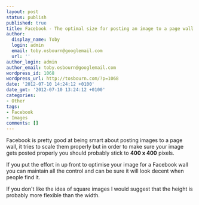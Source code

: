 ```yaml
---
layout: post
status: publish
published: true
title: Facebook - The optimal size for posting an image to a page wall
author:
  display_name: Toby
  login: admin
  email: toby.osbourn@googlemail.com
  url: ''
author_login: admin
author_email: toby.osbourn@googlemail.com
wordpress_id: 1068
wordpress_url: http://tosbourn.com/?p=1068
date: '2012-07-10 14:24:12 +0100'
date_gmt: '2012-07-10 13:24:12 +0100'
categories:
- Other
tags:
- Facebook
- Images
comments: []
---
```

<p>Facebook is pretty good at being smart about posting images to a page wall, it tries to scale them properly but in order to make sure your image gets posted properly you should probably stick to <strong>400 x 400</strong> pixels.</p>
<p>If you put the effort in up front to optimise your image for a Facebook wall you can maintain all the control and can be sure it will look decent when people find it.</p>
<p>If you don't like the idea of square images I would suggest that the height is probably more flexible than the width.</p>

